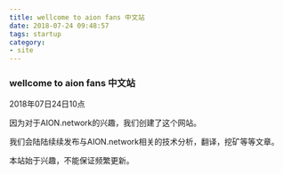```yaml
---
title: wellcome to aion fans 中文站
date: 2018-07-24 09:48:57
tags: startup
category:
- site
---
```

### wellcome to aion fans 中文站

2018年07日24日10点

因为对于AION.network的兴趣，我们创建了这个网站。

我们会陆陆续续发布与AION.network相关的技术分析，翻译，挖矿等等文章。

本站始于兴趣，不能保证频繁更新。
